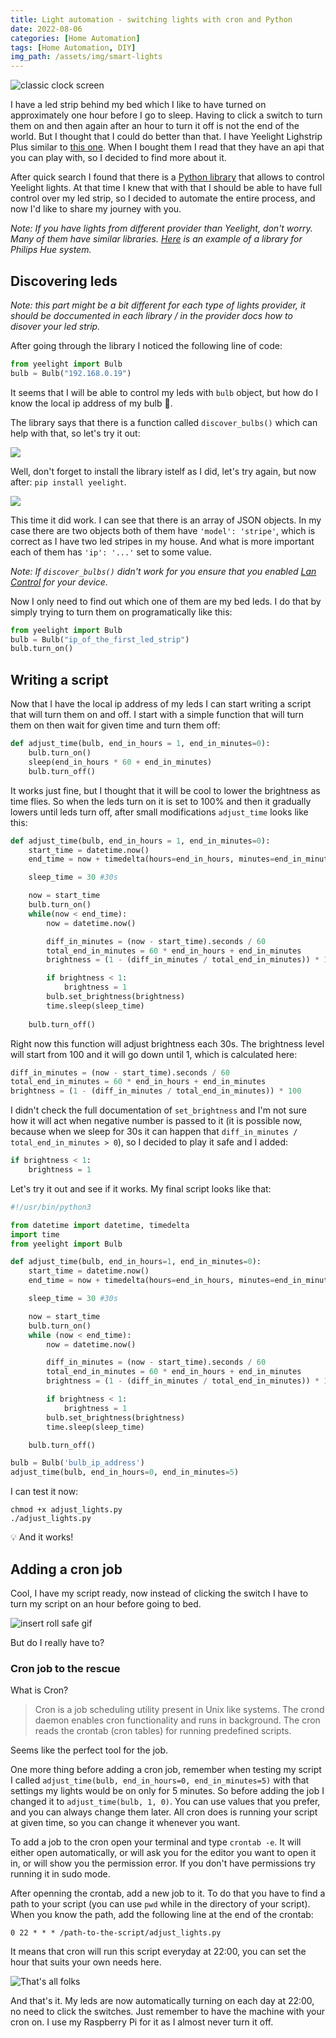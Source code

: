 ```yaml
---
title: Light automation - switching lights with cron and Python
date: 2022-08-06
categories: [Home Automation]
tags: [Home Automation, DIY]
img_path: /assets/img/smart-lights
---
```


![classic clock screen](cat-light-switch.gif)

I have a led strip behind my bed which I like to have turned on approximately one hour before I go to sleep.
Having to click a switch to turn them on and then again after an hour to turn it off is not the end of the world. But I thought that I could do better than that.
I have Yeelight Lighstrip Plus similar to [this one](https://www.amazon.co.uk/YEELIGHT-Homekit-Changing-Segmented-Control/dp/B09VSPTN12/ref=sr_1_1_sspa?crid=MN6L4U5TVFSF&keywords=yeelight+light+strip&qid=1659783420&sprefix=yeelight+light+stri%2Caps%2C92&sr=8-1-spons&psc=1&spLa=ZW5jcnlwdGVkUXVhbGlmaWVyPUExR1BHTFFLUjdQQ1VXJmVuY3J5cHRlZElkPUEwNDUwMjcyMk9EWFg4SlpSSjlSVSZlbmNyeXB0ZWRBZElkPUEwODIzNTQxWlVEV1lPWUtBTkhKJndpZGdldE5hbWU9c3BfYXRmJmFjdGlvbj1jbGlja1JlZGlyZWN0JmRvTm90TG9nQ2xpY2s9dHJ1ZQ==). When I bought them I read that they have an api that you can play with, so I decided to find more about it.

After quick search I found that there is a [Python library](https://yeelight.readthedocs.io/en/latest/) that allows to control Yeelight lights.
At that time I knew that with that I should be able to have full control over my led strip, so I decided to automate the entire process, and now I'd like to share my journey with you.

*Note: If you have lights from different provider than Yeelight, don't worry. Many of them have similar libraries. [Here](https://github.com/studioimaginaire/phue) is an example of a library for Philips Hue system.*

## Discovering leds

*Note: this part might be a bit different for each type of lights provider, it should be doccumented in each library / in the provider docs how to disover your led strip.*

After going through the library I noticed the following line of code:

```python
from yeelight import Bulb
bulb = Bulb("192.168.0.19")
```

It seems that I will be able to control my leds with `bulb` object, but how do I know the local ip address of my bulb 🤔.

The library says that there is a function called `discover_bulbs()` which can help with that, so let's try it out:

![](yeelight-fail.png)

Well, don't forget to install the library istelf as I did, let's try again, but now after: `pip install yeelight`.

![](yeelight-success.png)

This time it did work. I can see that there is an array of JSON objects. In my case there are two objects both of them have `'model': 'stripe'`, which is correct as I have two led stripes in my house. And what is more important each of them has `'ip': '...'` set to some value.

*Note: If `discover_bulbs()` didn't work for you ensure that you enabled [Lan Control](https://www.yeelight.com/faqs/lan_control) for your device.*

Now I only need to find out which one of them are my bed leds. I do that by simply trying to turn them on programatically like this:

```python
from yeelight import Bulb
bulb = Bulb("ip_of_the_first_led_strip")
bulb.turn_on()
```

## Writing a script

Now that I have the local ip address of my leds I can start writing a script that will turn them on and off. I start with a simple function that will turn them on then wait for given time and turn them off:

```python
def adjust_time(bulb, end_in_hours = 1, end_in_minutes=0):
    bulb.turn_on()
    sleep(end_in_hours * 60 + end_in_minutes)
    bulb.turn_off()
```

It works just fine, but I thought that it will be cool to lower the brightness as time flies. So when the leds turn on it is set to 100% and then it gradually lowers until leds turn off, after small modifications `adjust_time` looks like this:

```python
def adjust_time(bulb, end_in_hours = 1, end_in_minutes=0):
    start_time = datetime.now()
    end_time = now + timedelta(hours=end_in_hours, minutes=end_in_minutes)

    sleep_time = 30 #30s

    now = start_time
    bulb.turn_on()
    while(now < end_time):
        now = datetime.now()

        diff_in_minutes = (now - start_time).seconds / 60
        total_end_in_minutes = 60 * end_in_hours + end_in_minutes
        brightness = (1 - (diff_in_minutes / total_end_in_minutes)) * 100

        if brightness < 1:
            brightness = 1
        bulb.set_brightness(brightness)
        time.sleep(sleep_time)
    
    bulb.turn_off() 
```

Right now this function will adjust brightness each 30s. The brightness level will start from 100 and it will go down until 1, which is calculated here:

```python
diff_in_minutes = (now - start_time).seconds / 60
total_end_in_minutes = 60 * end_in_hours + end_in_minutes
brightness = (1 - (diff_in_minutes / total_end_in_minutes)) * 100
```

I didn't check the full documentation of `set_brightness` and I'm not sure how it will act when negative number is passed to it (it is possible now, because when we sleep for 30s it can happen that `diff_in_minutes / total_end_in_minutes > 0`), so I decided to play it safe and I added:

```python
if brightness < 1:
    brightness = 1
```

Let's try it out and see if it works. My final script looks like that:

```python
#!/usr/bin/python3

from datetime import datetime, timedelta
import time
from yeelight import Bulb

def adjust_time(bulb, end_in_hours=1, end_in_minutes=0):
    start_time = datetime.now()
    end_time = now + timedelta(hours=end_in_hours, minutes=end_in_minutes)

    sleep_time = 30 #30s

    now = start_time
    bulb.turn_on()
    while (now < end_time):
        now = datetime.now()

        diff_in_minutes = (now - start_time).seconds / 60
        total_end_in_minutes = 60 * end_in_hours + end_in_minutes
        brightness = (1 - (diff_in_minutes / total_end_in_minutes)) * 100

        if brightness < 1:
            brightness = 1
        bulb.set_brightness(brightness)
        time.sleep(sleep_time)

    bulb.turn_off()

bulb = Bulb('bulb_ip_address')
adjust_time(bulb, end_in_hours=0, end_in_minutes=5)
```

I can test it now:

```
chmod +x adjust_lights.py
./adjust_lights.py
```

💡  And it works!

## Adding a cron job

Cool, I have my script ready, now instead of clicking the switch I have to turn my script on an hour before going to bed.

![insert roll safe gif](roll-safe.gif)

But do I really have to?

### Cron job to the rescue

What is Cron?

> Cron is a job scheduling utility present in Unix like systems. The crond daemon enables cron functionality and runs in background. The cron reads the crontab (cron tables) for running predefined scripts.

Seems like the perfect tool for the job.

One more thing before adding a cron job, remember when testing my script I called
`adjust_time(bulb, end_in_hours=0, end_in_minutes=5)` with that settings my lights would be on only for 5 minutes. So before adding the job I changed it to `adjust_time(bulb, 1, 0)`. You can use values that you prefer, and you can always change them later. All cron does is running your script at given time, so you can change it whenever you want.

To add a job to the cron open your terminal and type `crontab -e`. It will either open automatically, or will ask you for the editor you want to open it in, or will show you the permission error. If you don't have permissions try running it in sudo mode.

After openning the crontab, add a new job to it. To do that you have to find a path to your script (you can use `pwd` while in the directory of your script). When you know the path, add the following line at the end of the crontab:

`0 22 * * * /path-to-the-script/adjust_lights.py`

It means that cron will run this script everyday at 22:00, you can set the hour that suits your own needs here.

![That's all folks](thats-all-folks.jpeg)

And that's it. My leds are now automatically turning on each day at 22:00, no need to click the switches. Just remember to have the machine with your cron on. I use my Raspberry Pi for it as I almost never turn it off.


